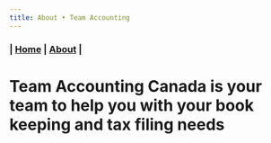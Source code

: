 ```yaml
---
title: About • Team Accounting
---
```


### | [Home](/) | [About](/about.html) |

# Team Accounting Canada is your team to help you with your book keeping and tax filing needs

